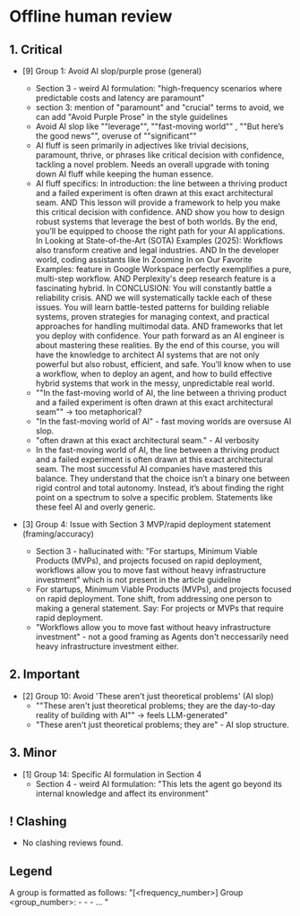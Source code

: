 # Offline human review

## 1. Critical
- [9] Group 1: Avoid AI slop/purple prose (general)
    - Section 3 - weird AI formulation: "high-frequency scenarios where predictable costs and latency are paramount"
    - section 3: mention of "paramount" and "crucial" terms to avoid, we can add "Avoid Purple Prose" in the style guidelines
    - Avoid AI slop like ""leverage"", ""fast-moving world"" , ""But here’s the good news"", overuse of ""significant""
    - AI fluff is seen primarily in adjectives like trivial decisions, paramount, thrive, or phrases like critical decision with confidence, tackling a novel problem. Needs an overall upgrade with toning down AI fluff while keeping the human essence.
    - AI fluff specifics: In introduction: the line between a thriving product and a failed experiment is often drawn at this exact architectural seam. AND This lesson will provide a framework to help you make this critical decision with confidence. AND show you how to design robust systems that leverage the best of both worlds. By the end, you’ll be equipped to choose the right path for your AI applications. In Looking at State-of-the-Art (SOTA) Examples (2025): Workflows also transform creative and legal industries. AND In the developer world, coding assistants like In Zooming In on Our Favorite Examples: feature in Google Workspace perfectly exemplifies a pure, multi-step workflow. AND Perplexity's deep research feature is a fascinating hybrid. In CONCLUSION: You will constantly battle a reliability crisis. AND we will systematically tackle each of these issues. You will learn battle-tested patterns for building reliable systems, proven strategies for managing context, and practical approaches for handling multimodal data. AND frameworks that let you deploy with confidence. Your path forward as an AI engineer is about mastering these realities. By the end of this course, you will have the knowledge to architect AI systems that are not only powerful but also robust, efficient, and safe. You'll know when to use a workflow, when to deploy an agent, and how to build effective hybrid systems that work in the messy, unpredictable real world.
    - ""In the fast-moving world of AI, the line between a thriving product and a failed experiment is often drawn at this exact architectural seam"" -> too metaphorical?
    - "In the fast-moving world of AI" - fast moving worlds are oversuse AI slop.
    - "often drawn at this exact architectural seam." - AI verbosity
    - In the fast-moving world of AI, the line between a thriving product and a failed experiment is often drawn at this exact architectural seam. The most successful AI companies have mastered this balance. They understand that the choice isn’t a binary one between rigid control and total autonomy. Instead, it’s about finding the right point on a spectrum to solve a specific problem. Statements like these feel AI and overly generic.
    
- [3] Group 4: Issue with Section 3 MVP/rapid deployment statement (framing/accuracy)
    - Section 3 - hallucinated with: "For startups, Minimum Viable Products (MVPs), and projects focused on rapid deployment, workflows allow you to move fast without heavy infrastructure investment" which is not present in the article guideline
    - For startups, Minimum Viable Products (MVPs), and projects focused on rapid deployment. Tone shift, from addressing one person to making a general statement. Say: For projects or MVPs that require rapid deployment.
    - "Workflows allow you to move fast without heavy infrastructure investment" - not a good framing as Agents don't neccessarily need heavy infrastructure investment either.


## 2. Important
- [2] Group 10: Avoid 'These aren't just theoretical problems' (AI slop)
    - ""These aren't just theoretical problems; they are the day-to-day reality of building with AI"" -> feels LLM-generated"
    - "These aren't just theoretical problems; they are" - AI slop structure.

## 3. Minor
- [1] Group 14: Specific AI formulation in Section 4
    - Section 4 - weird AI formulation: "This lets the agent go beyond its internal knowledge and affect its environment"

## ! Clashing
- No clashing reviews found.

## Legend

A group is formatted as follows:
"[<frequency_number>] Group <group_number>:
    - <review>
    - <review>
    - ...
"